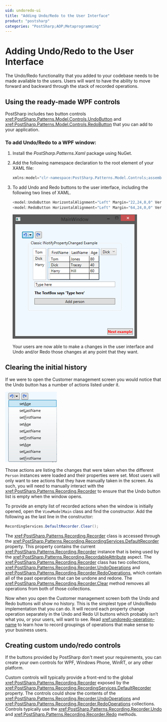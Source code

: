 ```yaml
---
uid: undoredo-ui
title: "Adding Undo/Redo to the User Interface"
product: "postsharp"
categories: "PostSharp;AOP;Metaprogramming"
---
```

# Adding Undo/Redo to the User Interface

The Undo/Redo functionality that you added to your codebase needs to be made available to the users. Users will want to have the ability to move forward and backward through the stack of recorded operations.


## Using the ready-made WPF controls

PostSharp includes two button controls <xref:PostSharp.Patterns.Model.Controls.UndoButton> and <xref:PostSharp.Patterns.Model.Controls.RedoButton> that you can add to your application. 


### To add Undo/Redo to a WPF window:

1. Install the *PostSharp.Patterns.Xaml* package using NuGet. 


2. Add the following namespace declaration to the root element of your XAML file:

    ```csharp
    xmlns:model="clr-namespace:PostSharp.Patterns.Model.Controls;assembly=PostSharp.Patterns.Xaml"
    ```


3. To add Undo and Redo buttons to the user interface, including the following two lines of XAML.

    ```csharp
    <model:UndoButton HorizontalAlignment="Left" Margin="22,24,0,0" VerticalAlignment="Top" />
    <model:RedoButton HorizontalAlignment="Left" Margin="64,24,0,0" VerticalAlignment="Top"/>
    ```

    ![](simpleundoredo_2.png)

    Your users are now able to make a changes in the user interface and Undo and/or Redo those changes at any point that they want.



## Clearing the initial history

If we were to open the Customer management screen you would notice that the Undo button has a number of actions listed under it.

![](simpleundoredo_3.png)

Those actions are listing the changes that were taken when the different `Person` instances were loaded and their properties were set. Most users will only want to see actions that they have manually taken in the screen. As such, you will need to manually interact with the <xref:PostSharp.Patterns.Recording.Recorder> to ensure that the Undo button list is empty when the window opens. 

To provide an empty list of recorded actions when the window is initially opened, open the `ViewModelMain` class and find the constructor. Add the following as the last line in the constructor: 

```csharp
RecordingServices.DefaultRecorder.Clear();
```

The <xref:PostSharp.Patterns.Recording.Recorder> class is accessed through the <xref:PostSharp.Patterns.Recording.RecordingServices.DefaultRecorder> property. This property contains the current <xref:PostSharp.Patterns.Recording.Recorder> instance that is being used by the <xref:PostSharp.Patterns.Recording.RecordableAttribute> aspect. The <xref:PostSharp.Patterns.Recording.Recorder> class has two collections, <xref:PostSharp.Patterns.Recording.Recorder.UndoOperations> and <xref:PostSharp.Patterns.Recording.Recorder.RedoOperations>, which contain all of the past operations that can be undone and redone. The <xref:PostSharp.Patterns.Recording.Recorder.Clear> method removes all operations from both of those collections. 

Now when you open the Customer management screen both the Undo and Redo buttons will show no history. This is the simplest type of Undo/Redo implementation that you can do. It will record each property change operation separately in the Undo and Redo UI buttons which probably isn’t what you, or your users, will want to see. Read <xref:undoredo-operation-name> to learn how to record groupings of operations that make sense to your business users. 


## Creating custom undo/redo controls

If the buttons provided by PostSharp don't meet your requirements, you can create your own controls for WPF, Windows Phone, WinRT, or any other platform.

Custom controls will typically provide a front-end to the global <xref:PostSharp.Patterns.Recording.Recorder> exposed by the <xref:PostSharp.Patterns.Recording.RecordingServices.DefaultRecorder> property. The controls could show the contents of the <xref:PostSharp.Patterns.Recording.Recorder.UndoOperations> and <xref:PostSharp.Patterns.Recording.Recorder.RedoOperations> collections. Controls typically use the <xref:PostSharp.Patterns.Recording.Recorder.Undo> and <xref:PostSharp.Patterns.Recording.Recorder.Redo> methods. 

